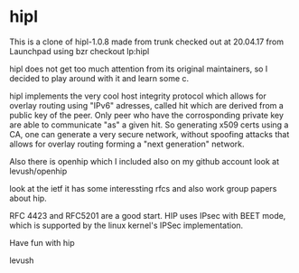 # hipl
This is a clone of hipl-1.0.8 made from trunk checked out at 20.04.17
from Launchpad using bzr checkout lp:hipl

hipl does not get too much attention from its original maintainers,
so I decided to play around with it and learn some c.

hipl implements the very cool host integrity protocol which allows for
overlay routing using "IPv6" adresses, called hit which are derived from
a public key of the peer.
Only peer who have the corrosponding private key are able to communicate
"as" a given hit.
So generating x509 certs using a CA, one can generate a very secure network,
without spoofing attacks that allows for overlay routing forming a "next generation"
network.

Also there is openhip which I included also on my github account
look at levush/openhip


look at the ietf it has some interessting rfcs and also work group papers
about hip.

RFC 4423 and RFC5201 are a good start.
HIP uses IPsec with BEET mode, which is supported by the linux kernel's
IPSec implementation.

Have fun with hip

levush

